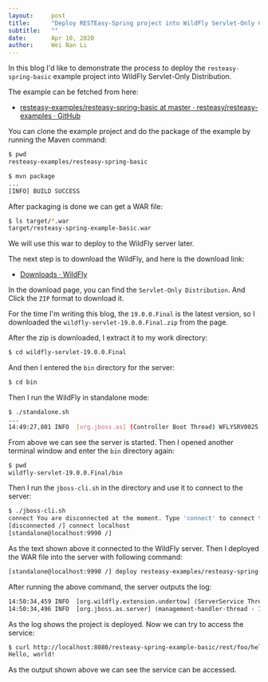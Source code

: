 ```yaml
---
layout:     post
title:      "Deploy RESTEasy-Spring project into WildFly Servlet-Only Container"
subtitle:   ""
date:       Apr 10, 2020
author:     Wei Nan Li
---
```


In this blog I'd like to demonstrate the process to deploy the `resteasy-spring-basic` example project into WildFly Servlet-Only Distribution.

The example can be fetched from here:

* [resteasy-examples/resteasy-spring-basic at master · resteasy/resteasy-examples · GitHub](https://github.com/resteasy/resteasy-examples/tree/master/resteasy-spring-basic)

You can clone the example project and do the package of the example by running the Maven command:

```bash
$ pwd
resteasy-examples/resteasy-spring-basic
```

```bash
$ mvn package
...
[INFO] BUILD SUCCESS
```

After packaging is done we can get a WAR file:

```bash
$ ls target/*.war
target/resteasy-spring-example-basic.war
```

We will use this war to deploy to the WildFly server later.

The next step is to download the WildFly, and here is the download link:

* [Downloads · WildFly](https://wildfly.org/downloads/)

In the download page, you can find the `Servlet-Only Distribution`. And Click the `ZIP` format to download it.

For the time I'm writing this blog, the `19.0.0.Final` is the latest version, so I downloaded the `wildfly-servlet-19.0.0.Final.zip` from the page.

After the zip is downloaded, I extract it to my work directory:

```bash
$ cd wildfly-servlet-19.0.0.Final
```

And then I entered the `bin` directory for the server:

```bash
$ cd bin
```

Then I run the WildFly in standalone mode:

```bash
$ ./standalone.sh
...
14:49:27,801 INFO  [org.jboss.as] (Controller Boot Thread) WFLYSRV0025: WildFly Servlet 19.0.0.Final (WildFly Core 11.0.0.Final) started in 1772ms - Started 138 of 142 services (40 services are lazy, passive or on-demand)
```

From above we can see the server is started. Then I opened another terminal window and enter the `bin` directory again:

```bash
$ pwd
wildfly-servlet-19.0.0.Final/bin
```

Then I run the `jboss-cli.sh` in the directory and use it to connect to the server:

```bash
$ ./jboss-cli.sh
connect You are disconnected at the moment. Type 'connect' to connect to the server or 'help' for the list of supported commands.
[disconnected /] connect localhost
[standalone@localhost:9990 /]
```

As the text shown above it connected to the WildFly server. Then I deployed the WAR file into the server with following command:

```bash
[standalone@localhost:9990 /] deploy resteasy-examples/resteasy-spring-basic/target/resteasy-spring-example-basic.war
```

After running the above command, the server outputs the log:

```txt
14:50:34,459 INFO  [org.wildfly.extension.undertow] (ServerService Thread Pool -- 47) WFLYUT0021: Registered web context: '/resteasy-spring-example-basic' for server 'default-server'
14:50:34,496 INFO  [org.jboss.as.server] (management-handler-thread - 1) WFLYSRV0010: Deployed "resteasy-spring-example-basic.war" (runtime-name : "resteasy-spring-example-basic.war")
```

As the log shows the project is deployed. Now we can try to access the service:

```bash
$ curl http://localhost:8080/resteasy-spring-example-basic/rest/foo/hello
Hello, world!
```

As the output shown above we can see the service can be accessed.
